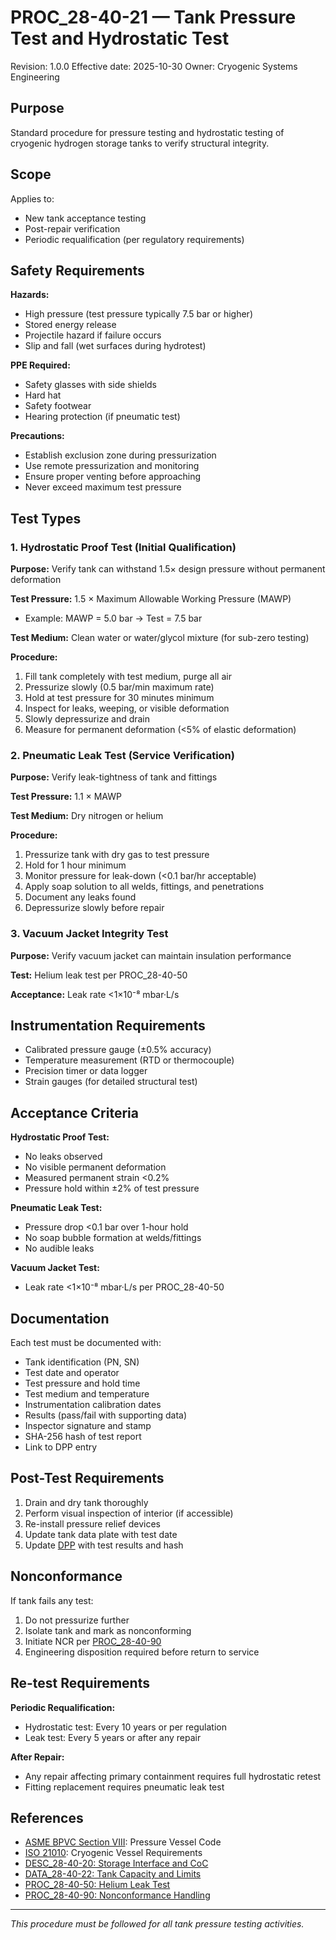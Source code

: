 # PROC_28-40-21 — Tank Pressure Test and Hydrostatic Test

Revision: 1.0.0
Effective date: 2025-10-30
Owner: Cryogenic Systems Engineering

## Purpose

Standard procedure for pressure testing and hydrostatic testing of cryogenic hydrogen storage tanks to verify structural integrity.

## Scope

Applies to:
- New tank acceptance testing
- Post-repair verification
- Periodic requalification (per regulatory requirements)

## Safety Requirements

**Hazards:**
- High pressure (test pressure typically 7.5 bar or higher)
- Stored energy release
- Projectile hazard if failure occurs
- Slip and fall (wet surfaces during hydrotest)

**PPE Required:**
- Safety glasses with side shields
- Hard hat
- Safety footwear
- Hearing protection (if pneumatic test)

**Precautions:**
- Establish exclusion zone during pressurization
- Use remote pressurization and monitoring
- Ensure proper venting before approaching
- Never exceed maximum test pressure

## Test Types

### 1. Hydrostatic Proof Test (Initial Qualification)

**Purpose:** Verify tank can withstand 1.5× design pressure without permanent deformation

**Test Pressure:** 1.5 × Maximum Allowable Working Pressure (MAWP)
- Example: MAWP = 5.0 bar → Test = 7.5 bar

**Test Medium:** Clean water or water/glycol mixture (for sub-zero testing)

**Procedure:**
1. Fill tank completely with test medium, purge all air
2. Pressurize slowly (0.5 bar/min maximum rate)
3. Hold at test pressure for 30 minutes minimum
4. Inspect for leaks, weeping, or visible deformation
5. Slowly depressurize and drain
6. Measure for permanent deformation (<5% of elastic deformation)

### 2. Pneumatic Leak Test (Service Verification)

**Purpose:** Verify leak-tightness of tank and fittings

**Test Pressure:** 1.1 × MAWP

**Test Medium:** Dry nitrogen or helium

**Procedure:**
1. Pressurize tank with dry gas to test pressure
2. Hold for 1 hour minimum
3. Monitor pressure for leak-down (<0.1 bar/hr acceptable)
4. Apply soap solution to all welds, fittings, and penetrations
5. Document any leaks found
6. Depressurize slowly before repair

### 3. Vacuum Jacket Integrity Test

**Purpose:** Verify vacuum jacket can maintain insulation performance

**Test:** Helium leak test per PROC_28-40-50

**Acceptance:** Leak rate <1×10⁻⁸ mbar·L/s

## Instrumentation Requirements

- Calibrated pressure gauge (±0.5% accuracy)
- Temperature measurement (RTD or thermocouple)
- Precision timer or data logger
- Strain gauges (for detailed structural test)

## Acceptance Criteria

**Hydrostatic Proof Test:**
- No leaks observed
- No visible permanent deformation
- Measured permanent strain <0.2%
- Pressure hold within ±2% of test pressure

**Pneumatic Leak Test:**
- Pressure drop <0.1 bar over 1-hour hold
- No soap bubble formation at welds/fittings
- No audible leaks

**Vacuum Jacket Test:**
- Leak rate <1×10⁻⁸ mbar·L/s per PROC_28-40-50

## Documentation

Each test must be documented with:
- Tank identification (PN, SN)
- Test date and operator
- Test pressure and hold time
- Test medium and temperature
- Instrumentation calibration dates
- Results (pass/fail with supporting data)
- Inspector signature and stamp
- SHA-256 hash of test report
- Link to DPP entry

## Post-Test Requirements

1. Drain and dry tank thoroughly
2. Perform visual inspection of interior (if accessible)
3. Re-install pressure relief devices
4. Update tank data plate with test date
5. Update [DPP](../09-TRACEABILITY_AND_DPP/PROC_28-40-80_DPP-Entry-And-Record.md) with test results and hash

## Nonconformance

If tank fails any test:
1. Do not pressurize further
2. Isolate tank and mark as nonconforming
3. Initiate NCR per [PROC_28-40-90](../10-NONCONFORMANCE_AND_DEVIATION/PROC_28-40-90_Nonconformance-Handling-And-Engineering-Disposition.md)
4. Engineering disposition required before return to service

## Re-test Requirements

**Periodic Requalification:**
- Hydrostatic test: Every 10 years or per regulation
- Leak test: Every 5 years or after any repair

**After Repair:**
- Any repair affecting primary containment requires full hydrostatic retest
- Fitting replacement requires pneumatic leak test

## References

- [ASME BPVC Section VIII](https://www.asme.org/codes-standards/find-codes-standards/bpvc-viii-1-bpvc-section-viii-rules-construction-pressure-vessels-division-1): Pressure Vessel Code
- [ISO 21010](https://www.iso.org/standard/69653.html): Cryogenic Vessel Requirements
- [DESC_28-40-20: Storage Interface and CoC](DESC_28-40-20_Storage-Interface-And-CofC.md)
- [DATA_28-40-22: Tank Capacity and Limits](DATA_28-40-22_Tank-Capacity-And-Limits.csv)
- [PROC_28-40-50: Helium Leak Test](../06-TESTING_NDT_AND_LEAK_DETECTION/PROC_28-40-50_Helium-Leak-Test-And-Report.md)
- [PROC_28-40-90: Nonconformance Handling](../10-NONCONFORMANCE_AND_DEVIATION/PROC_28-40-90_Nonconformance-Handling-And-Engineering-Disposition.md)

---

*This procedure must be followed for all tank pressure testing activities.*
